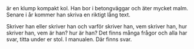 <script>
  import TitleText from "$lib/components/text/TitleText.svelte";
</script>

<TitleText>
  är en klump kompakt kol. Han bor i betongväggar och äter mycket malm.
  Senare i år kommer han skriva en riktigt lång text.
</TitleText>

Skriver han eller skriver han och varför skriver han, vem skriver han, hur skriver han, vem är han? hur är han? Det finns många frågor och alla har svar, titta under er stol. I manualen. Där finns svar.
